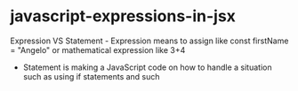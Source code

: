 # javascript-expressions-in-jsx

Expression VS Statement
	- Expression means to assign like const firstName = "Angelo" or mathematical expression like 3+4
  - Statement is making a JavaScript code on how to handle a situation such as using if statements and such
